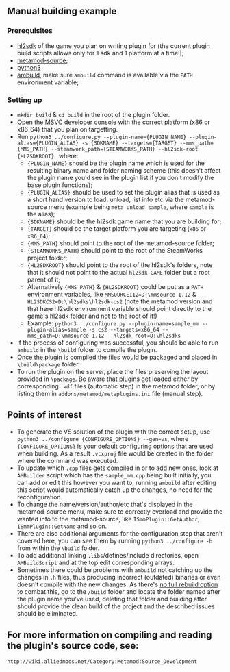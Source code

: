 ## Manual building example

### Prerequisites
 * [hl2sdk](https://github.com/alliedmodders/hl2sdk) of the game you plan on writing plugin for (the current plugin build scripts allows only for 1 sdk and 1 platform at a time!);
 * [metamod-source](https://github.com/alliedmodders/metamod-source);
 * [python3](https://www.python.org/)
 * [ambuild](https://github.com/alliedmodders/ambuild), make sure ``ambuild`` command is available via the ``PATH`` environment variable;

### Setting up
 * ``mkdir build`` & ``cd build`` in the root of the plugin folder.
 * Open the [MSVC developer console](https://learn.microsoft.com/en-us/cpp/build/building-on-the-command-line) with the correct platform (x86 or x86_64) that you plan on targetting.
 * Run ``python3 ../configure.py --plugin-name={PLUGIN_NAME} --plugin-alias={PLUGIN_ALIAS} -s {SDKNAME} --targets={TARGET} --mms_path={MMS_PATH} --steamwork_path={STEAMWORKS_PATH} --hl2sdk-root {HL2SDKROOT} `` where:
   * ``{PLUGIN_NAME}`` should be the plugin name which is used for the resulting binary name and folder naming scheme (this doesn't affect the plugin name you'd see in the plugin list if you don't modify the base plugin functions);
   * ``{PLUGIN_ALIAS}`` should be used to set the plugin alias that is used as a short hand version to load, unload, list info etc via the metamod-source menu (example being ``meta unload sample``, where ``sample`` is the alias);
   * ``{SDKNAME}`` should be the hl2sdk game name that you are building for;
   * ``{TARGET}`` should be the target platform you are targeting (``x86`` or ``x86_64``);
   * ``{MMS_PATH}`` should point to the root of the metamod-source folder;
   * ``{STEAMWORKS_PATH}`` should point to the root of the SteamWorks project folder;
   * ``{HL2SDKROOT}`` should point to the root of the hl2sdk's folders, note that it should not point to the actual ``hl2sdk-GAME`` folder but a root parent of it;
   * Alternatively ``{MMS_PATH}`` & ``{HL2SDKROOT}`` could be put as a ``PATH`` environment variables, like ``MMSOURCE112=D:\mmsource-1.12`` & ``HL2SDKCS2=D:\hl2sdks\hl2sdk-cs2`` (note the metamod version and that here hl2sdk environment variable should point directly to the game's hl2sdk folder and not to the root of it!)
   * Example: ``python3 ../configure.py --plugin-name=sample_mm --plugin-alias=sample -s cs2 --targets=x86_64 --mms_path=D:\mmsource-1.12 --hl2sdk-root=D:\hl2sdks``
 * If the process of configuring was successful, you should be able to run ``ambuild`` in the ``\build`` folder to compile the plugin.
 * Once the plugin is compiled the files would be packaged and placed in ``\build\package`` folder.
 * To run the plugin on the server, place the files preserving the layout provided in ``\package``. Be aware that plugins get loaded either by corresponding ``.vdf`` files (automatic step) in the metamod folder, or by listing them in ``addons/metamod/metaplugins.ini`` file (manual step).
 
 ## Points of interest
 * To generate the VS solution of the plugin with the correct setup, use ``python3 ../configure {CONFIGURE_OPTIONS} --gen=vs``, where ``{CONFIGURE_OPTIONS}`` is your default configuring options that are used when building. As a result ``.vcxproj`` file would be created in the folder where the command was executed.
 * To update which ``.cpp`` files gets compiled in or to add new ones, look at ``AMBuilder`` script which has the ``sample_mm.cpp`` being built initially, you can add or edit this however you want to, running ``ambuild`` after editing this script would automatically catch up the changes, no need for the reconfiguration.
 * To change the name/version/author/etc that's displayed in the metamod-source menu, make sure to correctly overload and provide the wanted info to the metamod-source, like ``ISmmPlugin::GetAuthor``, ``ISmmPlugin::GetName`` and so on.
 * There are also additional arguments for the configuration step that aren't covered here, you can see them by running ``python3 ../configure -h`` from within the ``\build`` folder.
 * To add additional linking ``.libs``/defines/include directories, open ``AMBuildScript`` and at the top edit corresponding arrays.
 * Sometimes there could be problems with ``ambuild`` not catching up the changes in ``.h`` files, thus producing incorrect (outdated) binaries or even doesn't compile with the new changes. As there's [no full rebuild option](https://github.com/alliedmodders/ambuild/issues/145) to combat this, go to the ``/build`` folder and locate the folder named after the plugin name you've used, deleting that folder and building after should provide the clean build of the project and the described issues should be eliminated.


## For more information on compiling and reading the plugin's source code, see:

	http://wiki.alliedmods.net/Category:Metamod:Source_Development

